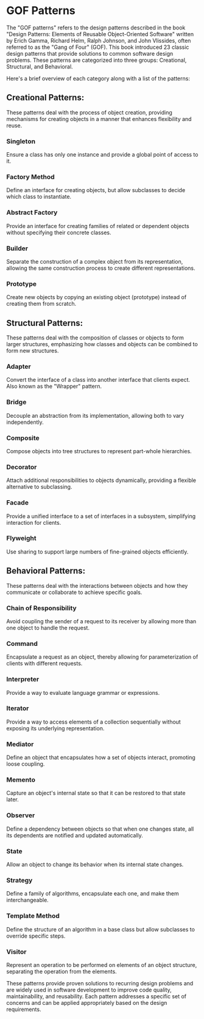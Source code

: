 # GOF Patterns
The "GOF patterns" refers to the design patterns described in the book "Design Patterns: Elements of Reusable
Object-Oriented Software" written by Erich Gamma, Richard Helm, Ralph Johnson, and John Vlissides, often referred to 
as the "Gang of Four" (GOF). This book introduced 23 classic design patterns that provide solutions to common software 
design problems. These patterns are categorized into three groups: Creational, Structural, and Behavioral.

Here's a brief overview of each category along with a list of the patterns:

## Creational Patterns:
These patterns deal with the process of object creation, providing mechanisms for creating objects in a manner that 
enhances flexibility and reuse.

### Singleton 
Ensure a class has only one instance and provide a global point of access to it.
### Factory Method
Define an interface for creating objects, but allow subclasses to decide which class to instantiate.
### Abstract Factory
Provide an interface for creating families of related or dependent objects without specifying their concrete classes.
### Builder
Separate the construction of a complex object from its representation, allowing the same construction process to create different representations.
### Prototype
Create new objects by copying an existing object (prototype) instead of creating them from scratch.


## Structural Patterns:
These patterns deal with the composition of classes or objects to form larger structures, emphasizing how classes and 
objects can be combined to form new structures.

### Adapter
Convert the interface of a class into another interface that clients expect. Also known as the "Wrapper" pattern.
### Bridge
Decouple an abstraction from its implementation, allowing both to vary independently.
### Composite
Compose objects into tree structures to represent part-whole hierarchies.
### Decorator
Attach additional responsibilities to objects dynamically, providing a flexible alternative to subclassing.
### Facade
Provide a unified interface to a set of interfaces in a subsystem, simplifying interaction for clients.
### Flyweight
Use sharing to support large numbers of fine-grained objects efficiently.

## Behavioral Patterns:
These patterns deal with the interactions between objects and how they communicate or collaborate to achieve specific goals.

### Chain of Responsibility
Avoid coupling the sender of a request to its receiver by allowing more than one object to handle the request.
### Command
Encapsulate a request as an object, thereby allowing for parameterization of clients with different requests.
### Interpreter
Provide a way to evaluate language grammar or expressions.
### Iterator
Provide a way to access elements of a collection sequentially without exposing its underlying representation.
### Mediator
Define an object that encapsulates how a set of objects interact, promoting loose coupling.
### Memento
Capture an object's internal state so that it can be restored to that state later.
### Observer
Define a dependency between objects so that when one changes state, all its dependents are notified and updated automatically.
### State
Allow an object to change its behavior when its internal state changes.
### Strategy
Define a family of algorithms, encapsulate each one, and make them interchangeable.
### Template Method
Define the structure of an algorithm in a base class but allow subclasses to override specific steps.
### Visitor
Represent an operation to be performed on elements of an object structure, separating the operation from the elements.


These patterns provide proven solutions to recurring design problems and are widely used in software development to improve code quality, maintainability, and reusability. Each pattern addresses a specific set of concerns and can be applied appropriately based on the design requirements.